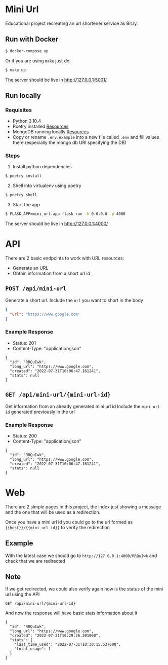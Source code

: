 # Mini Url

Educational project recreating an url shortener service as Bit.ly.

## Run with Docker

```bash
$ docker-compose up
```

Or if you are using `make` just do:

```bash
$ make up
```

The server should be live in http://127.0.0.1:5001/

## Run locally

### Requisites

- Python 3.10.4
- Poetry installed [Resources](https://python-poetry.org/)
- MongoDB running locally [Resources](https://www.mongodb.com/docs/manual/installation/)
- Copy or rename `.env.example` into a new file called `.env` and fill values there (especially the mongo db URI specifying the DB)

### Steps

1. Install python dependencies

```bash
$ poetry install
```

2. Shell into virtualenv using poetry

```bash
$ poetry shell
```

3. Start the app

```bash
$ FLASK_APP=mini_url.app flask run -h 0.0.0.0 -p 4000
```

The server should be live in http://127.0.0.1:4000/

# API

There are 2 basic endpoints to work with URL resources:

- Generate an URL
- Obtain information from a short url id

## `POST /api/mini-url`

Generate a short url.
Include the `url` you want to short in the body

```json
{
  "url": "https://www.google.com"
}
```

### Example Response

- Status: 201
- Content-Type: "application/json"

```
{
  "id": "RRQuIwk",
  "long_url": "https://www.google.com",
  "created": "2022-07-31T10:06:47.161241",
  "stats": null
}
```

## `GET /api/mini-url/{mini-url-id}`

Get information from an already generated mini url id
Include the `mini url id` generated previously in the url

### Example Response

- Status: 200
- Content-Type: "application/json"

```
{
  "id": "RRQuIwk",
  "long_url": "https://www.google.com",
  "created": "2022-07-31T10:06:47.161241",
  "stats": null
}
```

# Web

There are 2 simple pages in this project, the index just showing a message and the one that will be used as a redirection.

Once you have a mini url id you could go to the url formed as `{{host}}/{{mini url id}}` to verify the redirection

## Example

With the latest case we should go to `http://127.0.0.1:4000/RRQuIwk` and check that we are redirected

## Note

If we get redirected, we could also verify again how is the status of the mini url using the API

`GET /api/mini-url/{mini-url-id}`

And now the response will have basic stats information about it

```
{
  "id": "RRQuIwk",
  "long_url": "https://www.google.com",
  "created": "2022-07-31T10:29:26.301000",
  "stats": {
    "last_time_used": "2022-07-31T10:30:15.537000",
    "total_usage": 1
  }
}
```
